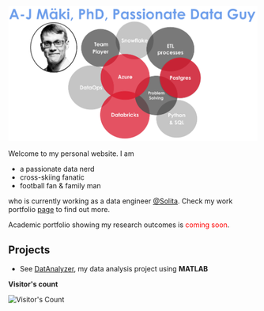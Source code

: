 <!-- # A-J Mäki, PhD: Data Engineer & Passionate Data Nerd -->

<!-- Please be freely to check my codes -->
![my](pics/ajm_bubble.png)

Welcome to my personal website. I am 
- a passionate data nerd
- cross-skiing fanatic
- football fan & family man   

who is currently working as a data engineer [@Solita](https://www.solita.fi/). Check my work portfolio [page](https://anahill.github.io/portfolio/) to find out more.
<!--  Portfolio CV: separate current portfolio and academic portfolio -->

Academic portfolio showing my research outcomes is 
<span style="color:red">coming soon</span>.

<!-- badges of tools -->



## Projects
- See [DatAnalyzer](https://github.com/AnaHill/DatAnalyzer), my data analysis project using **MATLAB** 


**Visitor's count**
<div align="left">   
  <img src="https://profile-counter.glitch.me/AnaHill/count.svg" alt="Visitor's Count" />
</div>

